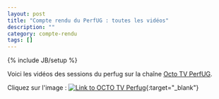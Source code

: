 ```yaml
---
layout: post
title: "Compte rendu du PerfUG : toutes les vidéos"
description: ""
category: compte-rendu
tags: []
---
```

{% include JB/setup %} 

Voici les vidéos des sessions du perfug sur la chaîne [Octo TV PerfUG](http://tv.octo.com/channels/#perfug). 
<!-- more -->
Cliquez sur l'image :
[![Link to OCTO TV Perfug]({{site.url}}/assets/files/tv.octo.com.jpg)](http://tv.octo.com/channels/#perfug){:target="_blank"}
